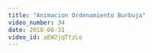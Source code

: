 ```yaml
---
title: "Animacion Ordenamiento Burbuja"
video_number: 34
date: 2018-08-31
video_id: aEW2jqTtzLo
---
```

